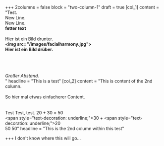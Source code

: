 +++
2columns = false
block = "two-column-1"
draft = true
[col_1]
content = "Test.<br>New Line.<br>New Line.<br><strong>fetter text<br><br></strong>Hier ist ein Bild drunter.<strong><br><img src=\"/images/facialharmony.jpg\"><br>Hier ist ein Bild drüber.<br><br><br><br><br></strong><em>Großer Abstand.</em><strong><br></strong>"
headline = "This is a test"
[col_2]
content = "This is content of the 2nd column.<br><br>So hier mal etwas einfacherer Content.<br><br><br>Test Test, test.             20 + 30 = 50<br>                                   <span style=\"text-decoration: underline;\">30</span> + <span style=\"text-decoration: underline;\">20</span><br>                                   50    50"
headline = "This is the 2nd column within this test"

+++
I don't know where this will go...
